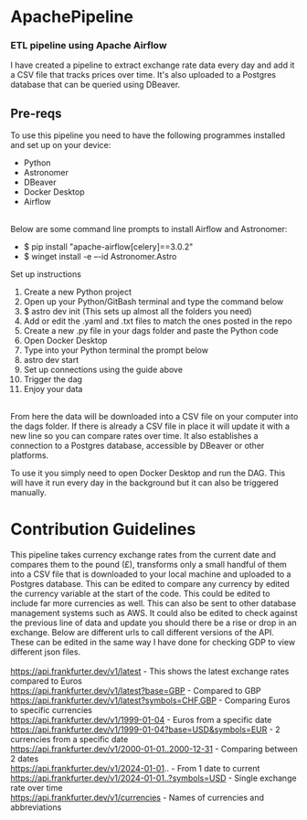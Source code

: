 # ApachePipeline
### ETL pipeline using Apache Airflow

I have created a pipeline to extract exchange rate data every day and add it a CSV file that tracks prices over time. It's also uploaded to a Postgres database that can be queried using DBeaver. 

## Pre-reqs
To use this pipeline you need to have the following programmes installed and set up on your device:
- Python
- Astronomer
- DBeaver
- Docker Desktop
- Airflow
<br/>
Below are some command line prompts to install Airflow and Astronomer:

- $ pip install "apache-airflow[celery]==3.0.2"
- $ winget install -e –-id Astronomer.Astro

Set up instructions
1. Create a new Python project
2. Open up your Python/GitBash terminal and type the command below
3. $ astro dev init (This sets up almost all the folders you need)
4. Add or edit the .yaml and .txt files to match the ones posted in the repo
5. Create a new .py file in your dags folder and paste the Python code
6. Open Docker Desktop
7. Type into your Python terminal the prompt below
8. astro dev start
9. Set up connections using the guide above
10. Trigger the dag
11. Enjoy your data
<br/>
From here the data will be downloaded into a CSV file on your computer into the dags folder. If there is already a CSV file in place it will update it with a new line so you can compare rates over time. It also establishes a connection to a Postgres database, accessible by DBeaver or other platforms.  

To use it you simply need to open Docker Desktop and run the DAG. This will have it run every day in the background but it can also be triggered manually.

# Contribution Guidelines
This pipeline takes currency exchange rates from the current date and compares them to the pound (£), transforms only a small handful of them into a CSV file that is downloaded to your local machine and uploaded to a Postgres database. This can be edited to compare any currency by edited the currency variable at the start of the code. This could be edited to include far more currencies as well. This can also be sent to other database management systems such as AWS. It could also be edited to check against the previous line of data and update you should there be a rise or drop in an exchange. Below are different urls to call different versions of the API. These can be edited in the same way I have done for checking GDP to view different json files.  
<br/>
https://api.frankfurter.dev/v1/latest - This shows the latest exchange rates compared to Euros  
https://api.frankfurter.dev/v1/latest?base=GBP - Compared to GBP  
https://api.frankfurter.dev/v1/latest?symbols=CHF,GBP - Comparing Euros to specific currencies  
https://api.frankfurter.dev/v1/1999-01-04 - Euros from a specific date  
https://api.frankfurter.dev/v1/1999-01-04?base=USD&symbols=EUR - 2 currencies from a specific date  
https://api.frankfurter.dev/v1/2000-01-01..2000-12-31 - Comparing between 2 dates  
https://api.frankfurter.dev/v1/2024-01-01.. - From 1 date to current  
https://api.frankfurter.dev/v1/2024-01-01..?symbols=USD - Single exchange rate over time  
https://api.frankfurter.dev/v1/currencies - Names of currencies and abbreviations  
